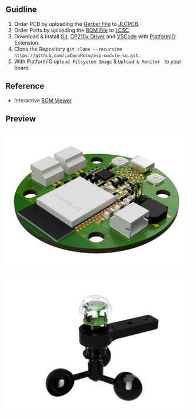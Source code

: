 ## Guidline

1. Order PCB by uploading the [Gerber File](pcb/cam/esp-module-su.zip) to [JLCPCB](https://jlcpcb.com/).
2. Order Parts by uploading the [BOM File](pcb/bom/esp-module-su.csv) to [LCSC](https://www.lcsc.com/bom).
3. Download & Install [Git](https://git-scm.com/), [CP210x Driver](https://www.silabs.com/developers/usb-to-uart-bridge-vcp-drivers?tab=downloads) and [VSCode](https://code.visualstudio.com/) with [PlatformIO](https://platformio.org/) Extension.
4. Clone the Repository `git clone --recursive https://github.com/LaCocoRoco/esp-module-su.git`.
5. With PlatformIO `Upload Filsystem Image` & `Upload & Monitor ` to your board.

## Reference

- Interactive [BOM Viewer](https://htmlpreview.github.io/?https://github.com/LaCocoRoco/esp-module-su/blob/main/pcb/bom/esp-module-su.html)

## Preview

![function_graphic](images/esp-module-su-pcb.png)

![function_graphic](images/esp-module-su.png)
